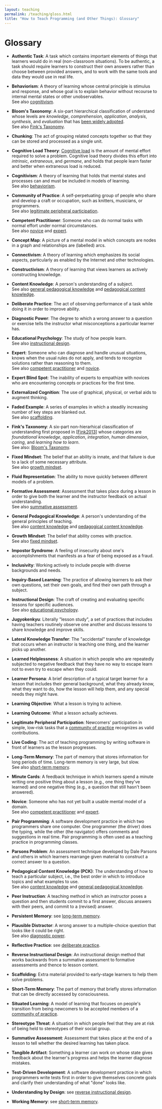 ```yaml
---
layout: teaching
permalink: /teaching/gloss.html
title: "How to Teach Programming (and Other Things): Glossary"
---
```


# Glossary

*   **Authentic Task**:
    <a name="authentic-task"></a>
    A task which contains important elements of things that learners would
    do in real (non-classroom situations).  To be authentic, a task should
    require learners to construct their own answers rather than choose
    between provided answers, and to work with the same tools and data
    they would use in real life.

*   **Behaviorism**:
    <a name="behaviorism"></a>
    A theory of learning whose central principle is stimulus and response,
    and whose goal is to explain behavior without recourse to internal
    mental states or other unobservables.
    <br>
    See also [cognitivism](gloss.html#cognitivism).

*   **Bloom's Taxonomy**:
    <a name="blooms-taxonomy"></a>
    A six-part hierarchical classification of understand
    whose levels are *knowledge*, *comprehension*, *application*,
    *analysis*, *synthesis*, and *evaluation*
    that has [been widely adopted][wikipedia-bloom].
    <br>
    See also [Fink's Taxonomy](gloss.html#finks-taxonomy).

*   **Chunking**:
    <a name="chunking"></a>
    The act of grouping related concepts together so that they can be
    stored and processed as a single unit.

*   **Cognitive Load Theory**:
    <a name="cognitive-load-theory"></a>
    [Cognitive load][wikipedia-cognitive-load] is the amount of mental
    effort required to solve a problem.  Cognitive load theory divides
    this effort into *intrinsic*, *extraneous*, and *germane*, and holds
    that people learn faster and better when extraneous load is reduced.

*   **Cognitivism**:
    <a name="cognitivism"></a>
    A theory of learning that holds that mental states and processes can
    and must be included in models of learning.
    <br>
    See also [behaviorism](gloss.html#behaviorism).

*   **Community of Practice**:
    <a name="community-of-practice"></a>
    A self-perpetuating group of people who share and develop a craft or
    occupation, such as knitters, musicians, or programmers.
    <br>
    See also [legitimate peripheral
    participation](gloss.html#legitimate-peripheral-participation).

*   **Competent Practitioner**:
    <a name="competent-practitioner"></a>
    Someone who can do normal tasks with normal effort under normal
    circumstances.
    <br>
    See also [novice](gloss.html#novice) and [expert](gloss.html#novice).

*   **Concept Map**:
    <a name="concept-map"></a>
    A picture of a mental model in which concepts are nodes in a graph
    and relationships are (labelled) arcs.

*   **Connectivism**:
    <a name="connectivism"></a>
    A theory of learning which emphasizes its social aspects, particularly
    as enabled by the Internet and other technologies.

*   **Constructivism**:
    <a name="constructivism"></a>
    A theory of learning that views learners as actively constructing
    knowledge.

*   **Content Knowledge**:
    <a name="content-knowledge"></a>
    A person's understanding of a subject.
    <br>
    See also [general pedagogical
    knowledge](gloss.html#general-pedagogical-knowledge) and [pedagogical content
    knowledge](gloss.html#pedagogical-content-knowledge).

*   **Deliberate Practice**:
    <a name="deliberate-practice"></a>
    The act of observing performance of a task while doing it in order to
    improve ability.

*   **Diagnostic Power**:
    <a name="diagnostic-power"></a>
    The degree to which a wrong answer to a question or exercise tells the
    instructor what misconceptions a particular learner has.

*   **Educational Psychology**:
    <a name="educational-psychology"></a>
    The study of how people learn.
    <br>
    See also [instructional design](gloss.html#instructional-design).

*   **Expert**:
    <a name="expert"></a>
    Someone who can diagnose and handle unusual situations, knows when the
    usual rules do not apply, and tends to recognize solutions rather than
    reasoning to them.
    <br>
    See also [competent practitioner](gloss.html#competent-practitioner) and
    [novice](gloss.html#novice).

*   **Expert Blind Spot**:
    <a name="expert-blind-spot"></a>
    The inability of experts to empathize with novices who are
    encountering concepts or practices for the first time.

*   **Externalized Cognition**:
    <a name="externalized-cognition"></a>
    The use of graphical, physical, or verbal aids to augment thinking.

*   **Faded Example**:
    <a name="faded-example"></a>
    A series of examples in which a steadily increasing number of key
    steps are blanked out.
    <br>
    See also [scaffolding](gloss.html#scaffolding).

*   **Fink's Taxonomy**:
    <a name="finks-taxonomy"></a>
    A six-part non-hierarhical classification of understanding
    first proposed in [[Fink2013](biblio.html#fink-significant)]
    whose categories are *foundational knowledge*, *application*,
    *integration*, *human dimension*, *caring*, and *learning how to learn*.
    <br>
    See also: [Bloom's Taxonomy](gloss.html#blooms-taxonomy).

*   **Fixed Mindset**:
    <a name="fixed-mindset"></a>
    The belief that an ability is innate, and that failure is due to a
    lack of some necessary attribute.
    <br>
    See also [growth mindset](gloss.html#growth-mindset).

*   **Fluid Representation**:
    <a name="fluid-representation"></a>
    The ability to move quickly between different models of a problem.

*   **Formative Assessment**:
    <a name="formative-assessment"></a>
    Assessment that takes place during a lesson in order to give both the
    learner and the instructor feedback on actual understanding.
    <br>
    See also [summative assessment](gloss.html#summative-assessment).

*   **General Pedagogical Knowledge**:
    <a name="general-pedagogical-knowledge"></a>
    A person's understanding of the general principles of teaching.
    <br>
    See also [content knowledge](gloss.html#content-knowledge) and [pedagogical
    content knowledge](gloss.html#pedagogical-content-knowledge).

*   **Growth Mindset**:
    <a name="growth-mindset"></a>
    The belief that ability comes with practice.
    <br>
    See also [fixed mindset](gloss.html#fixed-mindset).

*   **Impostor Syndrome**:
    <a name="impostor-syndrome"></a>
    A feeling of insecurity about one's accomplishments that manifests as
    a fear of being exposed as a fraud.

*   **Inclusivity**:
    <a name="inclusivity"></a>
    Working actively to include people with diverse backgrounds and needs.

*   **Inquiry-Based Learning**:
    <a name="inquiry-based-learning"></a>
    The practice of allowing learners to ask their own questions, set
    their own goals, and find their own path through a subject.

*   **Instructional Design**:
    <a name="instructional-design"></a>
    The craft of creating and evaluating specific lessons for specific
    audiences.
    <br>
    See also [educational psychology](gloss.html#educational-psychology).

*   **Jugyokenkyu**:
    <a name="jugyokenkyu"></a>
    Literally "lesson study", a set of practices that includes having
    teachers routinely observe one another and discuss lessons to share
    knowledge and improve skills.

*   **Lateral Knowledge Transfer**:
    <a name="lateral-knowledge-transfer"></a>
    The "accidental" transfer of knowledge that occurs when an instructor
    is teaching one thing, and the learner picks up another.

*   **Learned Helplessness**:
    <a name="learned-helplessness"></a>
    A situation in which people who are repeatedly subjected to
    negative feedback that they have no way to escape learn not to
    even try to escape when they could.

*   **Learner Persona**:
    <a name="learner-persona"></a>
    A brief description of a typical target learner for a lesson that
    includes their general background, what they already know, what they
    want to do, how the lesson will help them, and any special needs they
    might have.

*   **Learning Objective**:
    <a name="learning-objective"></a>
    What a lesson is trying to achieve.

*   **Learning Outcome**:
    <a name="learning-outcome"></a>
    What a lesson actually achieves.

*   **Legitimate Peripheral Participation**:
    <a name="legitimate-peripheral-participation"></a>
    Newcomers' participation in simple, low-risk tasks that a [community
    of practice](gloss.html#community-of-practice) recognizes as valid
    contributions.

*   **Live Coding**:
    <a name="live-coding"></a>
    The act of teaching programming by writing software in front of
    learners as the lesson progresses.

*   **Long-Term Memory**:
    <a name="long-term-memory"></a>
    The part of memory that stores information for long periods of time.
    Long-term memory is very large, but slow.
    <br>
    See also [short-term memory](gloss.html#short-term-memory).

*   **Minute Cards**:
    <a name="minute-cards"></a>
    A feedback technique in which learners spend a minute writing one
    positive thing about a lesson (e.g., one thing they've learned) and
    one negative thing (e.g., a question that still hasn't been answered).

*   **Novice**:
    <a name="novice"></a>
    Someone who has not yet built a usable mental model of a domain.
    <br>
    See also [competent practitioner](gloss.html#competent-practitioner) and
    [expert](gloss.html#expert).

*   **Pair Programming**:
    <a name="pair-programming"></a>
    A software development practice in which two programmers share one
    computer.  One programmer (the driver) does the typing, while the
    other (the navigator) offers comments and suggestions in real time.
    Pair programming is often used as a teaching practice in programming
    classes.

*   **Parsons Problem**:
    <a name="parsons-problem"></a>
    An assessment technique developed by Dale Parsons and others in which
    learners rearrange given material to construct a correct answer to a
    question.

*   **Pedagogical Content Knowledge (PCK)**:
    <a name="pedagogical-content-knowledge"></a>
    The understanding of how to teach a particular subject, i.e., the best
    order in which to introduce topics and what examples to use.
    <br>
    See also [content knowledge](gloss.html#content-knowledge) and [general
    pedagogical knowledge](gloss.html#general-pedagogical-knowledge).

*   **Peer Instruction**:
    <a name="peer-instruction"></a>
    A teaching method in which an instructor poses a question and then
    students commit to a first answer, discuss answers with their peers,
    and commit to a (revised) answer.

*   **Persistent Memory**:
    <a name="persistent-memory"></a>
    see [long-term memory](gloss.html#long-term-memory).

*   **Plausible Distractor**:
    <a name="plausible-distractor"></a>
    A wrong answer to a multiple-choice question that looks like it could
    be right.
    <br>
    See also [diagnostic power](gloss.html#diagnostic-power).

*   **Reflective Practice**:
    <a name="reflective-practice"></a>
    see [deliberate practice](gloss.html#deliberate-practice).

*   **Reverse Instructional Design**:
    <a name="reverse-instructional-design"></a>
    An instructional design method that works backwards from a summative
    assessment to formative assessments and thence to lesson content.

*   **Scaffolding**:
    <a name="scaffolding"></a>
    Extra material provided to early-stage learners to help them solve problems.

*   **Short-Term Memory**:
    <a name="short-term-memory"></a>
    The part of memory that briefly stores information that can be
    directly accessed by consciousness.

*   **Situated Learning**:
    <a name="situated-learning"></a>
    A model of learning that focuses on people's transition from being
    newcomers to be accepted members of a [community of
    practice](gloss.html#community-of-practice).

*   **Stereotype Threat**:
    <a name="stereotype-threat"></a>
    A situation in which people feel that they are at risk of being held
    to stereotypes of their social group.

*   **Summative Assessment**:
    <a name="summative-assessment"></a>
    Assessment that takes place at the end of a lesson to tell whether the
    desired learning has taken place.

*   **Tangible Artifact**:
    <a name="tangible-artifact"></a>
    Something a learner can work on whose state gives feedback about the
    learner's progress and helps the learner diagnose mistakes.

*   **Test-Driven Development**:
    <a name="test-driven-development"></a>
    A software development practice in which programmers write tests first
    in order to give themselves concrete goals and clarify their
    understanding of what "done" looks like.

*   **Understanding by Design**:
    <a name="understanding-by-design"></a>
    see [reverse instructional design](gloss.html#reverse-instructional-design).

*   **Working Memory**:
    <a name="working-memory"></a>
    see [short-term memory](gloss.html#short-term-memory).

[wikipedia-bloom]: https://en.wikipedia.org/wiki/Bloom's_taxonomy
[wikipedia-cognitive-load]: https://en.wikipedia.org/wiki/Cognitive_load
